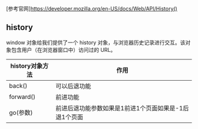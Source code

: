 [参考官网]https://developer.mozilla.org/en-US/docs/Web/API/History()
## history
window 对象给我们提供了一个 history 对象，与浏览器历史记录进行交互。该对象包含用户（在浏览器窗口中）访问过的 URL。

history对象方法|作用
--|--
back()|可以后退功能
forward()|前进功能
go(参数)|前进后退功能参数如果是1前进1个页面如果是-1后退1个页面